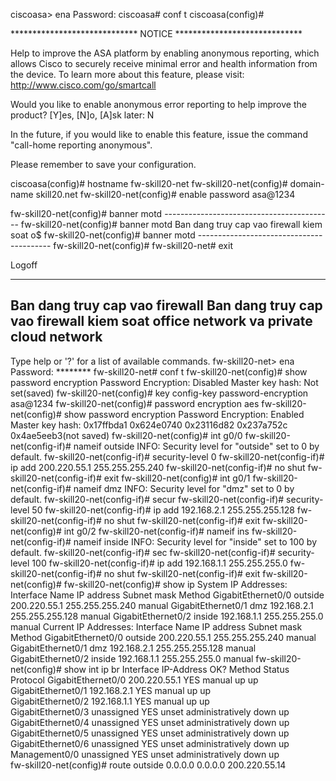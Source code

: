 ciscoasa> ena
Password: 
ciscoasa# conf t
ciscoasa(config)# 

***************************** NOTICE *****************************

Help to improve the ASA platform by enabling anonymous reporting,
which allows Cisco to securely receive minimal error and health
information from the device. To learn more about this feature,
please visit: http://www.cisco.com/go/smartcall

Would you like to enable anonymous error reporting to help improve
the product? [Y]es, [N]o, [A]sk later: N

In the future, if you would like to enable this feature,
issue the command "call-home reporting anonymous".

Please remember to save your configuration.

ciscoasa(config)# hostname fw-skill20-net
fw-skill20-net(config)# domain-name skill20.net
fw-skill20-net(config)# enable password asa@1234

fw-skill20-net(config)# banner motd ------------------------------------------
fw-skill20-net(config)# banner motd Ban dang truy cap vao firewall kiem soat o$
fw-skill20-net(config)# banner motd -----------------------------------------
fw-skill20-net(config)# 
fw-skill20-net# exit

Logoff

-----------------------------------------
Ban dang truy cap vao firewall 
Ban dang truy cap vao firewall kiem soat office network va private cloud network
-----------------------------------------
Type help or '?' for a list of available commands.
fw-skill20-net> ena
Password: ********
fw-skill20-net# conf t
fw-skill20-net(config)# show password encryption 
Password Encryption: Disabled
Master key hash: Not set(saved)
fw-skill20-net(config)# key config-key password-encryption asa@1234
fw-skill20-net(config)# password encryption aes 
fw-skill20-net(config)# show password encryption 
Password Encryption: Enabled
Master key hash: 0x17ffbda1 0x624e0740 0x23116d82 0x237a752c 0x4ae5eeb3(not saved)
fw-skill20-net(config)# int g0/0 
fw-skill20-net(config-if)# nameif outside
INFO: Security level for "outside" set to 0 by default.
fw-skill20-net(config-if)# security-level 0
fw-skill20-net(config-if)# ip add 200.220.55.1 255.255.255.240
fw-skill20-net(config-if)# no shut
fw-skill20-net(config-if)# exit
fw-skill20-net(config)# int g0/1
fw-skill20-net(config-if)# nameif dmz
INFO: Security level for "dmz" set to 0 by default.
fw-skill20-net(config-if)# secur
fw-skill20-net(config-if)# security-level 50
fw-skill20-net(config-if)# ip add 192.168.2.1 255.255.255.128
fw-skill20-net(config-if)# no shut
fw-skill20-net(config-if)# exit
fw-skill20-net(config)# int g0/2
fw-skill20-net(config-if)# nameif ins
fw-skill20-net(config-if)# nameif inside
INFO: Security level for "inside" set to 100 by default.
fw-skill20-net(config-if)# sec
fw-skill20-net(config-if)# security-level 100
fw-skill20-net(config-if)# ip add 192.168.1.1 255.255.255.0
fw-skill20-net(config-if)# no shut
fw-skill20-net(config-if)# exit
fw-skill20-net(config)# 
fw-skill20-net(config)# show ip
System IP Addresses:
Interface                Name                   IP address      Subnet mask     Method 
GigabitEthernet0/0       outside                200.220.55.1    255.255.255.240 manual
GigabitEthernet0/1       dmz                    192.168.2.1     255.255.255.128 manual
GigabitEthernet0/2       inside                 192.168.1.1     255.255.255.0   manual
Current IP Addresses:
Interface                Name                   IP address      Subnet mask     Method 
GigabitEthernet0/0       outside                200.220.55.1    255.255.255.240 manual
GigabitEthernet0/1       dmz                    192.168.2.1     255.255.255.128 manual
GigabitEthernet0/2       inside                 192.168.1.1     255.255.255.0   manual
fw-skill20-net(config)# show int ip br
Interface                  IP-Address      OK? Method Status                Protocol
GigabitEthernet0/0         200.220.55.1    YES manual up                    up  
GigabitEthernet0/1         192.168.2.1     YES manual up                    up  
GigabitEthernet0/2         192.168.1.1     YES manual up                    up  
GigabitEthernet0/3         unassigned      YES unset  administratively down up  
GigabitEthernet0/4         unassigned      YES unset  administratively down up  
GigabitEthernet0/5         unassigned      YES unset  administratively down up  
GigabitEthernet0/6         unassigned      YES unset  administratively down up  
Management0/0              unassigned      YES unset  administratively down up  
fw-skill20-net(config)# route outside 0.0.0.0 0.0.0.0 200.220.55.14
